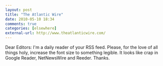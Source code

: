 ```yaml
---
layout: post  
title: "The Atlantic Wire"  
date: 2010-05-10 18:34  
comments: true  
categories: [elsewhere]
external-url: http://www.theatlanticwire.com/  
---
```


Dear Editors: I'm a daily reader of your RSS feed. Please, for the love of all things holy, increase the font size to something legible. It looks like crap in Google Reader, NetNewsWire and Reeder. Thanks.
